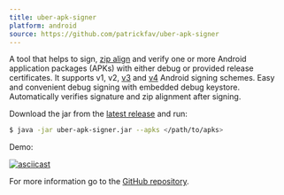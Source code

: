 ```yaml
---
title: uber-apk-signer
platform: android
source: https://github.com/patrickfav/uber-apk-signer
---
```


A tool that helps to sign, [zip align](https://developer.android.com/studio/command-line/zipalign.html) and verify one or more Android application packages (APKs) with either debug or provided release certificates. It supports v1, v2, [v3](https://source.android.com/security/apksigning/v3) and [v4](https://source.android.com/security/apksigning/v4) Android signing schemes. Easy and convenient debug signing with embedded debug keystore. Automatically verifies signature and zip alignment after signing.

Download the jar from the [latest release](https://github.com/patrickfav/uber-apk-signer/releases/latest) and run:

```bash
$ java -jar uber-apk-signer.jar --apks </path/to/apks>
```

Demo:

[![asciicast](https://asciinema.org/a/91092.png)](https://asciinema.org/a/91092)

For more information go to the [GitHub repository](https://github.com/patrickfav/uber-apk-signer).
